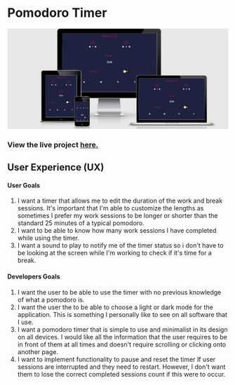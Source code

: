 # Pomodoro Timer

![Device Showcase](https://github.com/reidycolm/MS2-Project/blob/master/assets/img/projectdisplay.png "Pomodoro Timer Responsive")

### View the live project [here.](https://reidycolm.github.io/MS2-Project/)

## User Experience (UX)

#### User Goals

1. I want a timer that allows me to edit the duration of the work and break sessions. It's important that I'm able to customize the lengths as sometimes I prefer my work sessions to be longer or shorter than the standard 25 minutes of a typical pomodoro.
1. I want to be able to know how many work sessions I have completed while using the timer.
1. I want a sound to play to notify me of the timer status so i don't have to be looking at the screen while I'm working to check if it's time for a break.

#### Developers Goals

1. I want the user to be able to use the timer with no previous knowledge of what a pomodoro is.
1. I want the user the to be able to choose a light or dark mode for the application. This is something I personally like to see on all software that I use.
1. I want a pomodoro timer that is simple to use and minimalist in its design on all devices. I would like all the information that the user requires to be in front of them at all times and doesn't require scrolling or clicking onto another page.
1. I want to implement functionality to pause and reset the timer If user sessions are interrupted and they need to restart. However, I don't want them to lose the correct completed sessions  count if this were to occur.